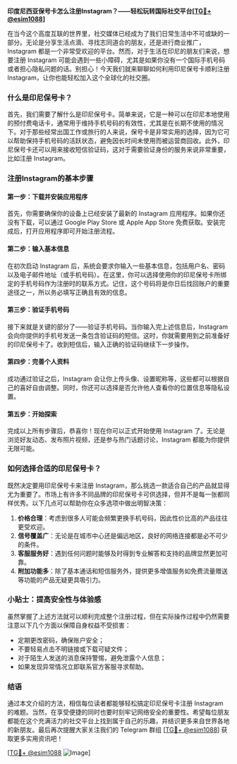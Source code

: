 **印度尼西亚保号卡怎么注册Instagram？——轻松玩转国际社交平台[[TG💪+ @esim1088](https://t.me/s/esim1088)]**

在当今这个高度互联的世界里，社交媒体已经成为了我们日常生活中不可或缺的一部分。无论是分享生活点滴、寻找志同道合的朋友，还是进行商业推广，Instagram 都是一个非常受欢迎的平台。然而，对于生活在印尼的朋友们来说，想要注册 Instagram 可能会遇到一些小障碍，尤其是如果你没有一个国际手机号码或者担心隐私问题的话。别担心！今天我们就来聊聊如何利用印尼保号卡顺利注册 Instagram，让你也能轻松加入这个全球化的社交圈。

### 什么是印尼保号卡？

首先，我们需要了解什么是印尼保号卡。简单来说，它是一种可以在印尼本地使用的预付费电话卡，通常用于维持手机号码的有效性，尤其是在长期不使用的情况下。对于那些经常出国工作或旅行的人来说，保号卡是非常实用的选择，因为它可以帮助保持手机号码的活跃状态，避免因长时间未使用而被运营商回收。此外，印尼保号卡还可以用来接收短信验证码，这对于需要验证身份的服务来说非常重要，比如注册 Instagram。

### 注册Instagram的基本步骤

#### 第一步：下载并安装应用程序
首先，你需要确保你的设备上已经安装了最新的 Instagram 应用程序。如果你还没有下载，可以通过 Google Play Store 或 Apple App Store 免费获取。安装完成后，打开应用程序即可开始注册流程。

#### 第二步：输入基本信息
在初次启动 Instagram 后，系统会要求你输入一些基本信息，包括用户名、密码以及电子邮件地址（或手机号码）。在这里，你可以选择使用你的印尼保号卡所绑定的手机号码作为注册时的联系方式。记住，这个号码将是你日后找回账户的重要途径之一，所以务必填写正确且有效的信息。

#### 第三步：验证手机号码
接下来就是关键的部分了——验证手机号码。当你输入完上述信息后，Instagram 会向你提供的手机号发送一条包含验证码的短信。这时，你就需要用到之前准备好的印尼保号卡了。收到短信后，输入正确的验证码继续下一步操作。

#### 第四步：完善个人资料
成功通过验证之后，Instagram 会让你上传头像、设置昵称等，这些都可以根据自己的喜好自由调整。同时，你还可以选择是否允许他人查看你的位置信息等隐私设置。

#### 第五步：开始探索
完成以上所有步骤后，恭喜你！现在你可以正式开始使用 Instagram 了。无论是浏览好友动态、发布照片视频，还是参与热门话题讨论，Instagram 都能为你提供无限可能。

### 如何选择合适的印尼保号卡？

既然决定要用印尼保号卡来注册 Instagram，那么挑选一款适合自己的产品就显得尤为重要了。市场上有许多不同品牌的印尼保号卡可供选择，但并不是每一张都同样优秀。以下几点可以帮助你在众多选项中做出明智决策：

1. **价格合理**：考虑到很多人可能会频繁更换手机号码，因此性价比高的产品往往更受欢迎。
2. **信号覆盖广**：无论是在城市中心还是偏远地区，良好的网络连接都是必不可少的条件。
3. **客服服务好**：遇到任何问题时能够及时得到专业解答和支持的品牌显然更加可靠。
4. **附加功能多**：除了基本通话和短信服务外，提供更多增值服务如免费流量赠送等功能的产品无疑更具吸引力。

### 小贴士：提高安全性与体验感

虽然掌握了上述方法就可以顺利完成整个注册过程，但在实际操作过程中仍然需要注意以下几个方面以保障自身权益不受损害：

- 定期更改密码，确保账户安全；
- 不要轻易点击不明链接或下载可疑文件；
- 对于陌生人发送的消息保持警惕，避免泄露个人信息；
- 如果发现异常情况立即联系官方客服寻求帮助。

### 结语

通过本文介绍的方法，相信每位读者都能够轻松搞定印尼保号卡注册 Instagram 的难题。当然，在享受便捷的同时也要时刻牢记网络安全的重要性。希望每位朋友都能在这个充满活力的社交平台上找到属于自己的乐趣，并结识更多来自世界各地的新朋友。最后再次提醒大家关注我们的 Telegram 群组 [[TG💪+ @esim1088](https://t.me/s/esim1088)] 获取更多实用资讯吧！

[[TG💪+ @esim1088](https://t.me/s/esim1088) ![Image](https://i.postimg.cc/4NQfJmqS/Snipaste-2025-05-13-00-14-12.png)]